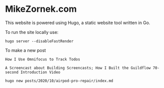 # MikeZornek.com

This website is powered using Hugo, a static website tool written in Go.

To run the site locally use:

    hugo server --disableFastRender

To make a new post

    How I Use Omnifocus to Track Todos

    A Screencast about Building Screencasts; How I Built the Guildflow 70-second Introduction Video

    hugo new posts/2020/10/airpod-pro-repair/index.md
